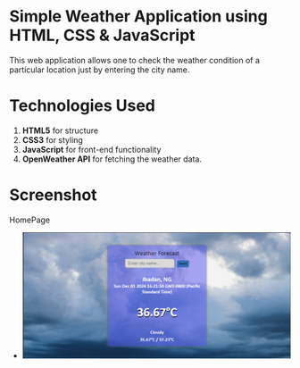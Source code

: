 # Simple Weather Application using HTML, CSS & JavaScript

This web application allows one to check the weather condition of a particular location just by entering the city name.

# Technologies Used

1. **HTML5** for structure
2. **CSS3** for styling
3. **JavaScript** for front-end functionality
4. **OpenWeather API** for fetching the weather data.

# Screenshot

HomePage
- ![Homepage Screenshot](images/home-page.png)


